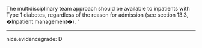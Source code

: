 The multidisciplinary team approach should be available to inpatients with Type 1 diabetes, regardless of the reason for admission (see section 13.3, �Inpatient management�).
'

---
 nice.evidencegrade: D
